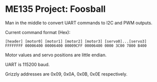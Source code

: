 # ME135 Project: Foosball
Man in the middle to convert UART commands to I2C and PWM outputs.

Current command format (Hex):

    [header] [motor0] [motor1] [motor2] [motor3] [servo0]...[servo3]
    FFFFFFFF 00006400 00006400 00009CFF 00006400 0000 3C00 7800 B400

Motor values and servo positions are little endian.

UART is 115200 baud.

Grizzly addresses are 0x09, 0x0A, 0x0B, 0x0E respectively.

